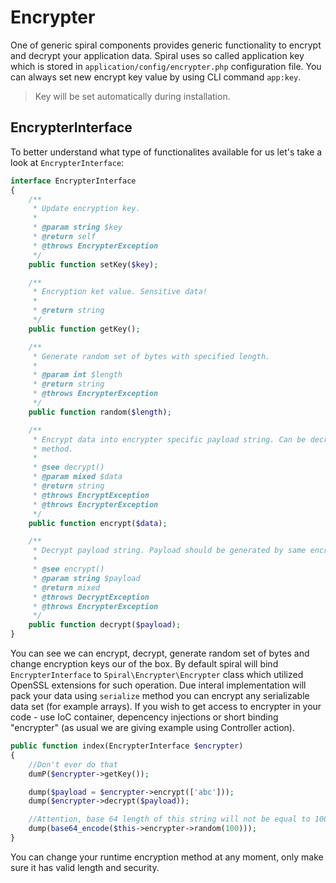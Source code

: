 # Encrypter
One of generic spiral components provides generic functionality to encrypt and decrypt your application data. Spiral uses so called application key which is stored in 
`application/config/encrypter.php` configuration file. You can always set new encrypt key value by using CLI command `app:key`.

> Key will be set automatically during installation.

## EncrypterInterface
To better understand what type of functionalites available for us let's take a look at `EncrypterInterface`:

```php
interface EncrypterInterface
{
    /**
     * Update encryption key.
     *
     * @param string $key
     * @return self
     * @throws EncrypterException
     */
    public function setKey($key);

    /**
     * Encryption ket value. Sensitive data!
     *
     * @return string
     */
    public function getKey();

    /**
     * Generate random set of bytes with specified length.
     *
     * @param int $length
     * @return string
     * @throws EncrypterException
     */
    public function random($length);

    /**
     * Encrypt data into encrypter specific payload string. Can be decrypted only using decrypt()
     * method.
     *
     * @see decrypt()
     * @param mixed $data
     * @return string
     * @throws EncryptException
     * @throws EncrypterException
     */
    public function encrypt($data);

    /**
     * Decrypt payload string. Payload should be generated by same encrypter using encrypt() method.
     *
     * @see encrypt()
     * @param string $payload
     * @return mixed
     * @throws DecryptException
     * @throws EncrypterException
     */
    public function decrypt($payload);
}
```

You can see we can encrypt, decrypt, generate random set of bytes and change encryption keys our of the box. By default spiral will bind `EncrypterInterface` to `Spiral\Encrypter\Encrypter` class which utilized OpenSSL extensions for such operation. Due interal implementation will pack your data using `serialize` method you can encrypt any serializable data set (for example arrays). If you wish to get access to encrypter in your code - use IoC container, depencency injections or short binding "encrypter" (as usual we are giving example using Controller action).

```php
public function index(EncrypterInterface $encrypter)
{
    //Don't ever do that
    dumP($encrypter->getKey());

    dump($payload = $encrypter->encrypt(['abc']));
    dump($encrypter->decrypt($payload));

    //Attention, base 64 length of this string will not be equal to 100 characters (136)
    dump(base64_encode($this->encrypter->random(100)));
}
```

You can change your runtime encryption method at any moment, only make sure it has valid length and security.